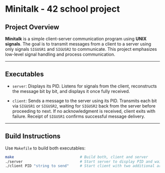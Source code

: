 # Minitalk - 42 school project

## Project Overview
**Minitalk** is a simple client-server communication program using **UNIX signals**. The goal is to transmit messages from a client to a server using only signals `SIGUSR1` and `SIGUSR2` to communicate. This project emphasizes low-level signal handling and process communication.

---

## Executables

- `server`: Displays its PID. Listens for signals from the client, reconstructs the message bit by bit, and displays it once fully received.
  
- `client`: Sends a message to the server using its PID. Transmits each bit via `SIGUSR1` or `SIGUSR2`, waiting for `SIGUSR2` back from the server before proceeding to next. If no acknowledgment is received, client exits with failure. Receipt of `SIGUSR1` confirms successful message delivery.


---

## Build Instructions
Use `Makefile` to build both executables:

```zsh
make                              # Build both, client and server
./server                          # Start server to display PID and wait for a client
./client PID "string to send"     # Start client with two additional arguments, server´s PID and a string
